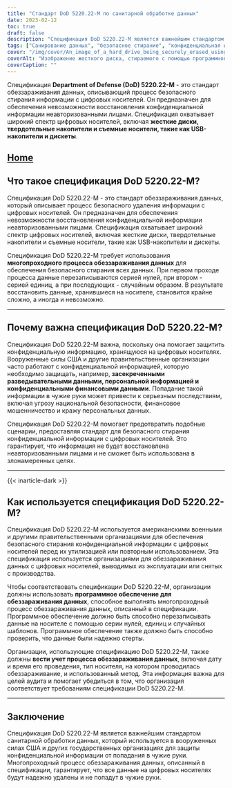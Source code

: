```yaml
---
title: "Стандарт DoD 5220.22-M по санитарной обработке данных"
date: 2023-02-12
toc: true
draft: false
description: "Спецификация DoD 5220.22-M является важнейшим стандартом для безопасного стирания конфиденциальной информации с цифровых носителей, широко используемым в американских военных и правительственных организациях."
tags: ["Санирование данных", "безопасное стирание", "конфиденциальная информация", "безопасность данных", "цифровые носители информации", "DoD 5220.22-M", "защита информации", "конфиденциальность данных", "информационная безопасность", "удаление данных", "предотвращение утечки данных", "программное обеспечение для обеззараживания данных", "цифровая безопасность", "уничтожение данных", "управление данными", "безопасное удаление данных", "предотвращение восстановления данных", "кибербезопасность", "стирание данных", "управление информацией", "безопасная утилизация", "методы уничтожения данных", "процесс обеззараживания данных", "перезапись данных", "проверка данных", "стандарты обеззараживания данных", "передовые методы утилизации данных", "безопасная утилизация данных", "безопасное повторное использование", "соблюдение требований по обеззараживанию данных", "безопасное управление данными"]
cover: "/img/cover/An_image_of_a_hard_drive_being_securely_erased_using_data.png"
coverAlt: "Изображение жесткого диска, стираемого с помощью программного обеспечения для обезвреживания данных, с замком или щитом, символизирующим безопасность, на переднем плане"
coverCaption: ""
---
```


Спецификация **Department of Defense (DoD) 5220.22-M** - это стандарт обеззараживания данных, описывающий процесс безопасного стирания информации с цифровых носителей. Он предназначен для обеспечения невозможности восстановления конфиденциальной информации неавторизованными лицами. Спецификация охватывает широкий спектр цифровых носителей, включая **жесткие диски, твердотельные накопители и съемные носители, такие как USB-накопители и дискеты**.

## [Home](/cyber-security-career-playbook-start/)

## Что такое спецификация DoD 5220.22-M?

Спецификация DoD 5220.22-M - это стандарт обеззараживания данных, который описывает процесс безопасного удаления информации с цифровых носителей. Он предназначен для обеспечения невозможности восстановления конфиденциальной информации неавторизованными лицами. Спецификация охватывает широкий спектр цифровых носителей, включая жесткие диски, твердотельные накопители и съемные носители, такие как USB-накопители и дискеты.

Спецификация DoD 5220.22-M требует использования **многопроходного процесса обеззараживания данных** для обеспечения безопасного стирания всех данных. При первом проходе процесса данные перезаписываются серией нулей, при втором - серией единиц, а при последующих - случайным образом. В результате восстановить данные, хранившиеся на носителе, становится крайне сложно, а иногда и невозможно.

______

## Почему важна спецификация DoD 5220.22-M?

Спецификация DoD 5220.22-M важна, поскольку она помогает защитить конфиденциальную информацию, хранящуюся на цифровых носителях. Вооруженные силы США и другие правительственные организации часто работают с конфиденциальной информацией, которую необходимо защищать, например, **засекреченными разведывательными данными, персональной информацией и конфиденциальными финансовыми данными**. Попадание такой информации в чужие руки может привести к серьезным последствиям, включая угрозу национальной безопасности, финансовое мошенничество и кражу персональных данных.

Спецификация DoD 5220.22-M помогает предотвратить подобные сценарии, предоставляя стандарт для безопасного стирания конфиденциальной информации с цифровых носителей. Это гарантирует, что информация не будет восстановлена неавторизованными лицами и не сможет быть использована в злонамеренных целях.

______
{{< inarticle-dark >}}
## Как используется спецификация DoD 5220.22-M?

Спецификация DoD 5220.22-M используется американскими военными и другими правительственными организациями для обеспечения безопасного стирания конфиденциальной информации с цифровых носителей перед их утилизацией или повторным использованием. Эта спецификация используется организациями для обеззараживания данных с цифровых носителей, выводимых из эксплуатации или снятых с производства.

Чтобы соответствовать спецификации DoD 5220.22-M, организации должны использовать **программное обеспечение для обеззараживания данных**, способное выполнять многопроходный процесс обеззараживания данных, описанный в спецификации. Программное обеспечение должно быть способно перезаписывать данные на носителе с помощью серии нулей, единиц и случайных шаблонов. Программное обеспечение также должно быть способно проверить, что данные были надежно стерты.

Организации, использующие спецификацию DoD 5220.22-M, также должны **вести учет процесса обеззараживания данных**, включая дату и время его проведения, тип носителя, на котором проводилась обеззараживание, и использованный метод. Эта информация важна для целей аудита и помогает убедиться в том, что организация соответствует требованиям спецификации DoD 5220.22-M.

______

## Заключение

Спецификация DoD 5220.22-M является важнейшим стандартом санитарной обработки данных, который используется в вооруженных силах США и других государственных организациях для защиты конфиденциальной информации от попадания в чужие руки. Многопроходный процесс обеззараживания данных, описанный в спецификации, гарантирует, что все данные на цифровых носителях будут надежно удалены и не попадут в чужие руки.
